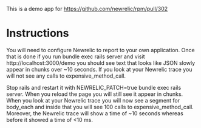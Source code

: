 This is a demo app for https://github.com/newrelic/rpm/pull/302

# Instructions

You will need to configure Newrelic to report to your own application. Once that is done if you run bundle exec rails server and visit http://localhost:3000/demo you should see text that looks like JSON slowly appear in chunks over ~10 seconds. If you look at your Newrelic trace you will not see any calls to expensive_method_call.

Stop rails and restart it with NEWRELIC_PATCH=true bundle exec rails server. When you reload the page you will still see it appear in chunks. When you look at your Newrelic trace you will now see a segment for body_each and inside that you will see 100 calls to expensive_method_call. Moreover, the Newrelic trace will show a time of ~10 seconds whereas before it showed a time of <10 ms.